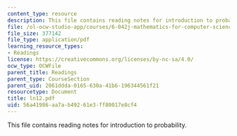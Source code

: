 ```yaml
---
content_type: resource
description: This file contains reading notes for introduction to probability.
file: /ol-ocw-studio-app/courses/6-042j-mathematics-for-computer-science-fall-2005/56a41986aa7ab49261e3ff80017e8cf4_ln12.pdf
file_size: 377142
file_type: application/pdf
learning_resource_types:
- Readings
license: https://creativecommons.org/licenses/by-nc-sa/4.0/
ocw_type: OCWFile
parent_title: Readings
parent_type: CourseSection
parent_uid: 2061ddda-0165-630a-41b6-196344561f21
resourcetype: Document
title: ln12.pdf
uid: 56a41986-aa7a-b492-61e3-ff80017e8cf4
---
```

This file contains reading notes for introduction to probability.